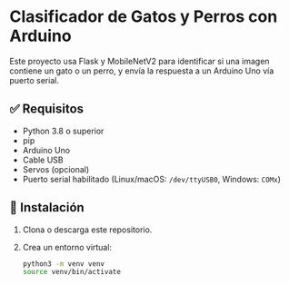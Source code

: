 # Clasificador de Gatos y Perros con Arduino

Este proyecto usa Flask y MobileNetV2 para identificar si una imagen contiene un gato o un perro, y envía la respuesta a un Arduino Uno vía puerto serial.

## ✅ Requisitos

- Python 3.8 o superior
- pip
- Arduino Uno
- Cable USB
- Servos (opcional)
- Puerto serial habilitado (Linux/macOS: `/dev/ttyUSB0`, Windows: `COMx`)

## 🔧 Instalación

1. Clona o descarga este repositorio.
2. Crea un entorno virtual:

   ```bash
   python3 -m venv venv
   source venv/bin/activate
